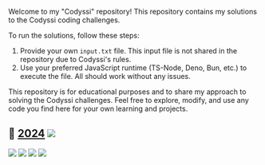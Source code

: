 Welcome to my "Codyssi" repository! This repository contains my solutions to the Codyssi coding challenges.

To run the solutions, follow these steps:

1. Provide your own `input.txt` file. This input file is not shared in the repository due to Codyssi's rules.
2. Use your preferred JavaScript runtime (TS-Node, Deno, Bun, etc.) to execute the file. All should work without any
   issues.

This repository is for educational purposes and to share my approach to solving the Codyssi
challenges. Feel free to explore, modify, and use any code you find here for your own learning and
projects.

## 🔬 [2024](https://www.codyssi.com/challenge_set_1) ![](https://progress-bar.xyz/12?scale=12&suffix=/12)

[![](https://img.shields.io/badge/Quest_01-★★★-gold)](https://github.com/MilanFox/Codyssi/blob/main/src/2024/day_01.ts)
[![](https://img.shields.io/badge/Quest_02-★★★-gold)](https://github.com/MilanFox/Codyssi/blob/main/src/2024/day_02.ts)
[![](https://img.shields.io/badge/Quest_03-★★★-gold)](https://github.com/MilanFox/Codyssi/blob/main/src/2024/day_03.ts)
[![](https://img.shields.io/badge/Quest_04-★★★-gold)](https://github.com/MilanFox/Codyssi/blob/main/src/2024/day_04.ts)
